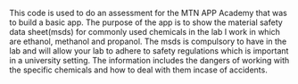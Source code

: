 This code is used to do an assessment for the MTN APP Academy that was to build a basic app.
The purpose of the app is to show the material safety data sheet(msds) for commonly used chemicals in the lab I work in which are ethanol, methanol and propanol.
The msds is compulsory to have in the lab and will allow your lab to adhere to safety regulations which is important in a university setting.
The information includes the dangers of working with the specific chemicals and how to deal with them incase of accidents.
